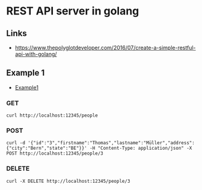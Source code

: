 # REST API server in golang

## Links
- https://www.thepolyglotdeveloper.com/2016/07/create-a-simple-restful-api-with-golang/


## Example 1
- [Example1](example1/)

### GET
~~~
curl http://localhost:12345/people
~~~

### POST
~~~
curl -d '{"id":"3","firstname":"Thomas","lastname":"Müller","address":{"city":"Bern","state":"BE"}}' -H "Content-Type: application/json" -X POST http://localhost:12345/people/3
~~~

### DELETE
~~~
curl -X DELETE http://localhost:12345/people/3
~~~
